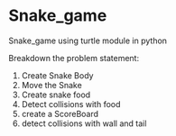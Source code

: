 # Snake_game
Snake_game using turtle module in python

Breakdown the problem statement:
1. Create Snake Body
2. Move the Snake
3. Create snake food
4. Detect collisions with food
5. create a ScoreBoard
6. detect collisions with wall and tail
